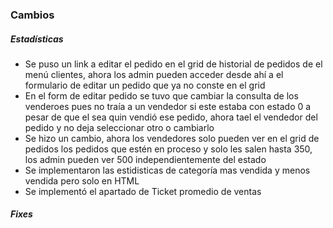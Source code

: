 <h3>Cambios</h3>
<h5>Estadísticas</h5>
<ul>   
    <li>Se puso un link a editar el pedido en el grid de historial de pedidos de el menú clientes, ahora los admin pueden acceder desde ahí a el formulario de editar un pedido que ya no conste en el grid</li>
    <li>En el form de editar pedido se tuvo que cambiar la consulta de los venderoes pues no traía a un vendedor si este estaba con estado 0 a pesar de que el sea quin vendió ese pedido, ahora tael el vendedor del pedido y no deja seleccionar otro o cambiarlo</li>
    <li>Se hizo un cambio, ahora los vendedores solo pueden ver en el grid de pedidos los pedidos que estén en proceso y solo les salen hasta 350, los admin pueden ver 500 independientemente del estado</li>
    <li>Se implementaron las estidisticas de categoría mas vendida y menos vendida pero solo en HTML</li>
    <li>Se implementó el apartado de Ticket promedio de ventas</li>
</ul>

<h5>Fixes</h5>
<ul>   
    
</ul>